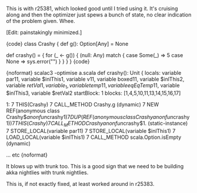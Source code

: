 This is with r25381, which looked good until I tried using it.  It's cruising along and then the optimizer just spews a bunch of state, no clear indication of the problem given.  Whee.

[Edit: painstakingly minimized.]

{code}
class Crashy {
  def g(): Option[Any] = None
  
  def crashy() = {
    for (_ <- g()) {
      (null: Any) match {
        case Some(_) => 5
        case None    => sys.error("")
      }
    }
  }
}
{code}

{noformat}
scalac3 -optimise a.scala 
def crashy(): Unit {
locals: variable par11, variable $inlThis1, variable v11, variable boxed11, variable $inlThis2, variable $retVal1, variable _1, variable temp11, variable eqEqTemp$11, variable $inlThis3, variable $retVal2
startBlock: 1
blocks: [1,4,5,10,11,13,14,15,16,17]

1: 
  7	THIS(Crashy)
  7	CALL_METHOD Crashy.g (dynamic)
  7	NEW REF(anonymous class Crashy$$anonfun$crashy$1)
  7	DUP(REF(anonymous class Crashy$$anonfun$crashy$1))
  7	THIS(Crashy)
  7	CALL_METHOD Crashy$$anonfun$crashy$1.<init> (static-instance)
  7	STORE_LOCAL(variable par11)
  7	STORE_LOCAL(variable $inlThis1)
  7	LOAD_LOCAL(variable $inlThis1)
  7	CALL_METHOD scala.Option.isEmpty (dynamic)

... etc
{noformat}

It blows up with trunk too.  This is a good sign that we need to be building akka nightlies with trunk nightlies.

This is, if not exactly fixed, at least worked around in r25383.
